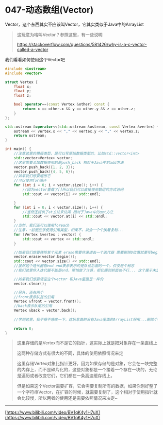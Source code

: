 # 047-动态数组(Vector)

Vector，这个东西其实不应该叫Vector，它其实类似于Java中的ArrayList

> 这玩意为啥叫Vector？参照这里，有一些说明
>
> https://stackoverflow.com/questions/581426/why-is-a-c-vector-called-a-vector

我们看看如何使用这个Vector吧

```c++
#include <iostream>
#include <vector>

struct Vertex {
    float x;
    float y;
    float z;

    bool operator==(const Vertex &other) const {
        return x == other.x && y == other.y && z == other.z;
    }
};

std::ostream &operator<<(std::ostream &ostream, const Vertex &vertex) {
    ostream << vertex.x << "," << vertex.y << "," << vertex.z;
    return ostream;
}

int main() {
    //注意这里的模板类型，是可以写原始数据类型的，比如std::vector<int>
    std::vector<Vertex> vector;
    //这里需要添加数据使用的是push_back 相对于Java中的add方法
    vector.push_back({1, 2, 3});
    vector.push_back({4, 5, 6});
    //如果我们想要遍历它
    //可以使用for循环
    for (int i = 0; i < vector.size(); i++) {
        //因为vector重载了[]所以我们可以直接使用数组的方式访问
        std::cout << vector[i] << std::endl;

    }
    for (int i = 0; i < vector.size(); i++) {
        //当然还提供了at方法来访问 相对于Java中的get方法
        std::cout << vector.at(i) << std::endl;
    }
    //当然，我们还可以使用foreach
    //注意，:前面应该使用引用类型，如果不，就会一个个挨着复制...
    for (Vertex &vertex : vector) {
        std::cout << vertex << std::endl;
    }

    //如果我们想要移除某个元素 erase需要传递进去一个迭代器 需要删除0位置就要写begin，删除1可以写begin()+1
    vector.erase(vector.begin());
    std::cout << vector.size() << std::endl;
    //虽然这个迭代器有end end表示表示的是队位后面的一个，仅仅是个标志
    //我们这里传入迭代器不能是end，哪怕做了计算，把它挪到前面也不行... 这个属于未定义行为...

    //如果我们想要清空这个vector 和Java里面是一样的
    vector.clear();

    //另外，还有两个
    //front表示队首的引用
    Vertex &front = vector.front();
    //back表示队尾的引用
    Vertex &back = vector.back();
    
    //学到这里，我不得不感叹一下，这玩意真的没有Java里面的ArrayList好用...删除个元素都这么费劲
   
    return 0;
}
```

> 这里存储的是Vertex而不是它的指针，这实际上就是把对象存在一条直线上
>
> 这两种存储方式有很大的不同，具体的使用依照情况来定
>
> 这里存储Vertex对象比指针更好，因为如果存储的是对象，它会在一块完整的内存上，而不是碎片化的，这些对象都是一个接着一个存在一块的，无论是遍历或者改变它们，它们都在一条高速缓存线上。
>
> 但是如果这个Vector需要扩容，它会需要复制所有的数据，如果你刚好整了一个字符串Vector，在扩容的时候，就需要复制了，这个相对于使用指针就会比较慢，所以两者的使用还是需要依照情况来决定~

***

[https://www.bilibili.com/video/BV1qK4y1H7uX](https://www.bilibili.com/video/BV1qK4y1H7uX)
